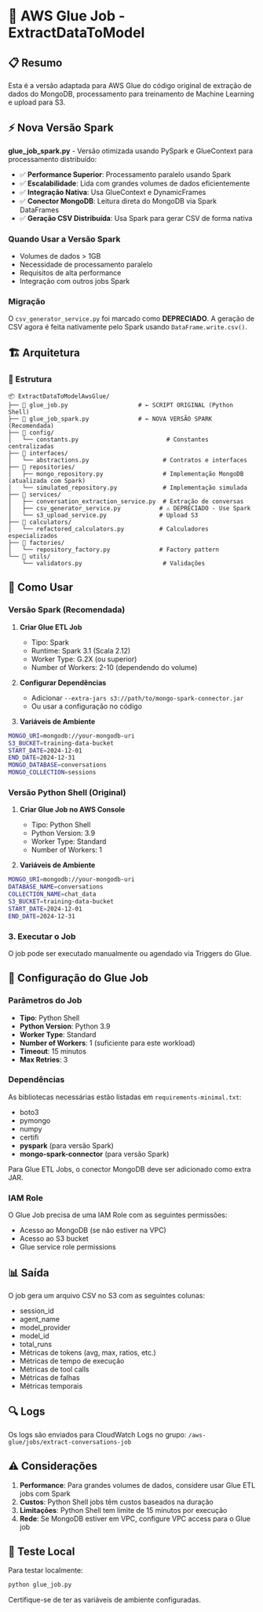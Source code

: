 # 🚀 AWS Glue Job - ExtractDataToModel

## 📋 Resumo

Esta é a versão adaptada para AWS Glue do código original de extração de dados do MongoDB, processamento para treinamento de Machine Learning e upload para S3.

## ⚡ Nova Versão Spark

**glue_job_spark.py** - Versão otimizada usando PySpark e GlueContext para processamento distribuído:

- ✅ **Performance Superior**: Processamento paralelo usando Spark
- ✅ **Escalabilidade**: Lida com grandes volumes de dados eficientemente
- ✅ **Integração Nativa**: Usa GlueContext e DynamicFrames
- ✅ **Conector MongoDB**: Leitura direta do MongoDB via Spark DataFrames
- ✅ **Geração CSV Distribuída**: Usa Spark para gerar CSV de forma nativa

### Quando Usar a Versão Spark
- Volumes de dados > 1GB
- Necessidade de processamento paralelo
- Requisitos de alta performance
- Integração com outros jobs Spark

### Migração
O `csv_generator_service.py` foi marcado como **DEPRECIADO**. A geração de CSV agora é feita nativamente pelo Spark usando `DataFrame.write.csv()`.

## 🏗️ Arquitetura

### 📁 Estrutura
```
📦 ExtractDataToModelAwsGlue/
├── 📄 glue_job.py                    # ← SCRIPT ORIGINAL (Python Shell)
├── 📄 glue_job_spark.py              # ← NOVA VERSÃO SPARK (Recomendada)
├── 📁 config/
│   └── constants.py                         # Constantes centralizadas
├── 📁 interfaces/
│   └── abstractions.py                     # Contratos e interfaces
├── 📁 repositories/
│   ├── mongo_repository.py                 # Implementação MongoDB (atualizada com Spark)
│   └── simulated_repository.py             # Implementação simulada
├── 📁 services/
│   ├── conversation_extraction_service.py  # Extração de conversas
│   ├── csv_generator_service.py           # ⚠️ DEPRECIADO - Use Spark
│   └── s3_upload_service.py               # Upload S3
├── 📁 calculators/
│   └── refactored_calculators.py          # Calculadores especializados
├── 📁 factories/
│   └── repository_factory.py              # Factory pattern
└── 📁 utils/
    └── validators.py                       # Validações
```

## 🚀 Como Usar

### Versão Spark (Recomendada)

1. **Criar Glue ETL Job**
   - Tipo: Spark
   - Runtime: Spark 3.1 (Scala 2.12)
   - Worker Type: G.2X (ou superior)
   - Number of Workers: 2-10 (dependendo do volume)

2. **Configurar Dependências**
   - Adicionar `--extra-jars s3://path/to/mongo-spark-connector.jar`
   - Ou usar a configuração no código

3. **Variáveis de Ambiente**
```bash
MONGO_URI=mongodb://your-mongodb-uri
S3_BUCKET=training-data-bucket
START_DATE=2024-12-01
END_DATE=2024-12-31
MONGO_DATABASE=conversations
MONGO_COLLECTION=sessions
```

### Versão Python Shell (Original)

1. **Criar Glue Job no AWS Console**
   - Tipo: Python Shell
   - Python Version: 3.9
   - Worker Type: Standard
   - Number of Workers: 1

2. **Variáveis de Ambiente**
```bash
MONGO_URI=mongodb://your-mongodb-uri
DATABASE_NAME=conversations
COLLECTION_NAME=chat_data
S3_BUCKET=training-data-bucket
START_DATE=2024-12-01
END_DATE=2024-12-31
```

### 3. Executar o Job

O job pode ser executado manualmente ou agendado via Triggers do Glue.

## 🔧 Configuração do Glue Job

### Parâmetros do Job
- **Tipo**: Python Shell
- **Python Version**: Python 3.9
- **Worker Type**: Standard
- **Number of Workers**: 1 (suficiente para este workload)
- **Timeout**: 15 minutos
- **Max Retries**: 3

### Dependências
As bibliotecas necessárias estão listadas em `requirements-minimal.txt`:
- boto3
- pymongo
- numpy
- certifi
- **pyspark** (para versão Spark)
- **mongo-spark-connector** (para versão Spark)

Para Glue ETL Jobs, o conector MongoDB deve ser adicionado como extra JAR.

### IAM Role
O Glue Job precisa de uma IAM Role com as seguintes permissões:
- Acesso ao MongoDB (se não estiver na VPC)
- Acesso ao S3 bucket
- Glue service role permissions

## 📊 Saída

O job gera um arquivo CSV no S3 com as seguintes colunas:
- session_id
- agent_name
- model_provider
- model_id
- total_runs
- Métricas de tokens (avg, max, ratios, etc.)
- Métricas de tempo de execução
- Métricas de tool calls
- Métricas de falhas
- Métricas temporais

## 🔍 Logs

Os logs são enviados para CloudWatch Logs no grupo:
`/aws-glue/jobs/extract-conversations-job`

## ⚠️ Considerações

1. **Performance**: Para grandes volumes de dados, considere usar Glue ETL jobs com Spark
2. **Custos**: Python Shell jobs têm custos baseados na duração
3. **Limitações**: Python Shell tem limite de 15 minutos por execução
4. **Rede**: Se MongoDB estiver em VPC, configure VPC access para o Glue job

## 🧪 Teste Local

Para testar localmente:

```python
python glue_job.py
```

Certifique-se de ter as variáveis de ambiente configuradas.
